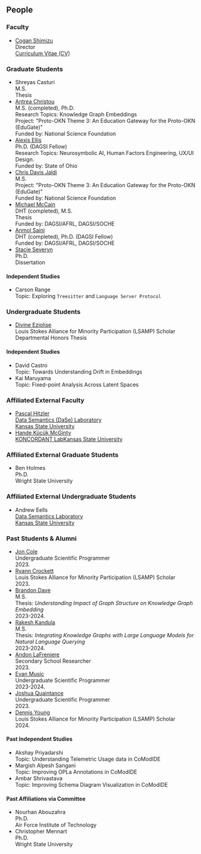 ## People

### Faculty
* [Cogan Shimizu](https://coganshimizu.com) <br /> Director <br />
[Curriculum Vitae (CV)](./assets/cv/shimizu-cv.pdf)

### Graduate Students
* Shreyas Casturi <br />
M.S. <br />
Thesis
* [Antrea Christou](https://github.com/antreac) <br />
M.S. (completed), Ph.D. <br />
Research Topics: Knowledge Graph Embeddings <br />
Project: "Proto-OKN Theme 3: An Education Gateway for the Proto-OKN (EduGate)" <br />
Funded by: National Science Foundation
* [Alexis Ellis](https://github.com/AlexisEllis1997) <br />
Ph.D. (DAGSI Fellow)  <br />
Research Topics: Neurosymbolic AI, Human Factors Engineering, UX/UI Design. <br />
Funded by: State of Ohio
* [Chris Davis Jaldi](https://github.com/chrisdavisj) <br />
M.S. <br />
Project: "Proto-OKN Theme 3: An Education Gateway for the Proto-OKN (EduGate)" <br />
Funded by: National Science Foundation
* [Michael McCain](https://github.com/Mechree) <br />
DHT (completed), M.S. <br />
Thesis <br />
Funded by: DAGSI/AFRL, DAGSI/SOCHE
* [Anmol Saini](https://github.com/L30N1DAS) <br />
DHT (completed), Ph.D. (DAGSI Fellow) <br />
Funded by: DAGSI/AFRL, DAGSI/SOCHE 
* [Stacie Severyn](https://github.com/SNS21) <br />
Ph.D. <br />
Dissertation

#### Independent Studies
* Carson Range <br />
Topic: Exploring `Treesitter` and `Language Server Protocol`

### Undergraduate Students
* [Divine Eziolise](https://github.com/Oluoma-Eziolise) <br />
Louis Stokes Alliance for Minority Participation (LSAMP) Scholar <br />
Departmental Honors Thesis

#### Independent Studies
* David Castro <br />
Topic: Towards Understanding Drift in Embeddings
* Kai Maruyama <br />
Topic: Fixed-point Analysis Across Latent Spaces

### Affiliated External Faculty
* [Pascal Hitzler](https://pascal-hitzler.de) <br /> [Data Semantics (DaSe) Laboratory](https://daselab.org/) <br /> [Kansas State University](https://k-state.edu)
* [Hande Küçük McGinty](http://handemcginty.com/) <br /> [KONCORDANT Lab](https://www.koncordantlab.com/)[Kansas State University](https://k-state.edu)

### Affiliated External Graduate Students
* Ben Holmes <br /> Ph.D. <br /> Wright State University

### Affiliated External Undergraduate Students
* Andrew Eells <br /> [Data Semantics Laboratory](https://daselab.org/) <br /> [Kansas State University](https://k-state.edu)

### Past Students & Alumni
* [Jon Cole](https://github.com/JonIsPatented) <br /> Undergraduate Scientific Programmer <br /> 2023.
* [Ryann Crockett](https://github.com/ryryannc) <br /> Louis Stokes Alliance for Minority Participation (LSAMP) Scholar <br /> 2023.
* [Brandon Dave](https://github.com/threefinbdd) <br /> M.S. <br /> Thesis: _Understanding Impact of Graph Structure on Knowledge Graph Embedding_ <br /> 2023-2024.
* [Rakesh Kandula](https://github.com/Rakesh-Sri) <br /> M.S. <br /> Thesis: _Integrating Knowledge Graphs with Large Language Models for Natural Language Querying_ <br /> 2023-2024.
* [Andon LaFreniere](https://github.com/Andon-LaFreniere) <br /> Secondary School Researcher <br /> 2023.
* [Evan Music](https://github.com/EvanMusic14) <br /> Undergraduate Scientific Programmer <br /> 2023-2024.
* [Joshua Quaintance](https://github.com/JoshQuaintance) <br /> Undergraduate Scientific Programmer <br /> 2023.
* [Dennis Young](https://github.com/dyoung1023) <br /> Louis Stokes Alliance for Minority Participation (LSAMP) Scholar <br /> 2024.

#### Past Independent Studies
* Akshay Priyadarshi <br />
Topic: Understanding Telemetric Usage data in CoModIDE
* Margish Alpesh Sangani <br />
Topic: Improving  OPLa Annotations in CoModIDE
* Ambar Shrivastava <br />
Topic: Improving Schema Diagram Visualization in CoModIDE

#### Past Affiliations via Committee
* Nourhan Abouzahra <br /> Ph.D. <br /> Air Force Institute of Technology
* Christopher Mennart <br /> Ph.D. <br /> Wright State University